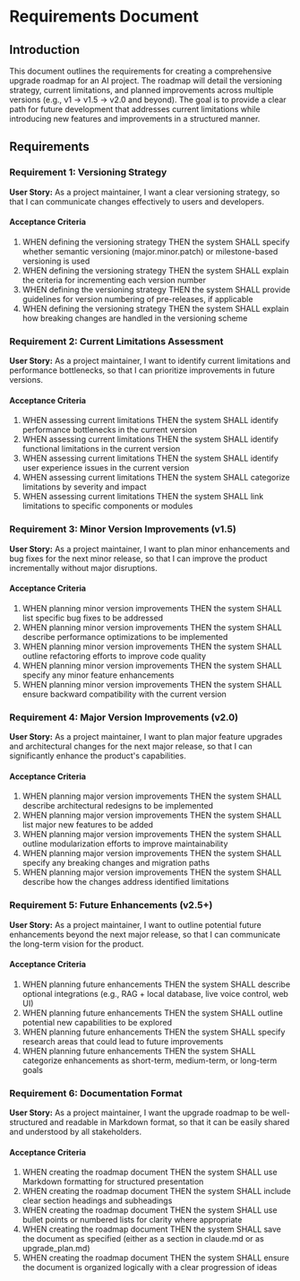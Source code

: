 # Requirements Document

## Introduction

This document outlines the requirements for creating a comprehensive upgrade roadmap for an AI project. The roadmap will detail the versioning strategy, current limitations, and planned improvements across multiple versions (e.g., v1 → v1.5 → v2.0 and beyond). The goal is to provide a clear path for future development that addresses current limitations while introducing new features and improvements in a structured manner.

## Requirements

### Requirement 1: Versioning Strategy

**User Story:** As a project maintainer, I want a clear versioning strategy, so that I can communicate changes effectively to users and developers.

#### Acceptance Criteria

1. WHEN defining the versioning strategy THEN the system SHALL specify whether semantic versioning (major.minor.patch) or milestone-based versioning is used
2. WHEN defining the versioning strategy THEN the system SHALL explain the criteria for incrementing each version number
3. WHEN defining the versioning strategy THEN the system SHALL provide guidelines for version numbering of pre-releases, if applicable
4. WHEN defining the versioning strategy THEN the system SHALL explain how breaking changes are handled in the versioning scheme

### Requirement 2: Current Limitations Assessment

**User Story:** As a project maintainer, I want to identify current limitations and performance bottlenecks, so that I can prioritize improvements in future versions.

#### Acceptance Criteria

1. WHEN assessing current limitations THEN the system SHALL identify performance bottlenecks in the current version
2. WHEN assessing current limitations THEN the system SHALL identify functional limitations in the current version
3. WHEN assessing current limitations THEN the system SHALL identify user experience issues in the current version
4. WHEN assessing current limitations THEN the system SHALL categorize limitations by severity and impact
5. WHEN assessing current limitations THEN the system SHALL link limitations to specific components or modules

### Requirement 3: Minor Version Improvements (v1.5)

**User Story:** As a project maintainer, I want to plan minor enhancements and bug fixes for the next minor release, so that I can improve the product incrementally without major disruptions.

#### Acceptance Criteria

1. WHEN planning minor version improvements THEN the system SHALL list specific bug fixes to be addressed
2. WHEN planning minor version improvements THEN the system SHALL describe performance optimizations to be implemented
3. WHEN planning minor version improvements THEN the system SHALL outline refactoring efforts to improve code quality
4. WHEN planning minor version improvements THEN the system SHALL specify any minor feature enhancements
5. WHEN planning minor version improvements THEN the system SHALL ensure backward compatibility with the current version

### Requirement 4: Major Version Improvements (v2.0)

**User Story:** As a project maintainer, I want to plan major feature upgrades and architectural changes for the next major release, so that I can significantly enhance the product's capabilities.

#### Acceptance Criteria

1. WHEN planning major version improvements THEN the system SHALL describe architectural redesigns to be implemented
2. WHEN planning major version improvements THEN the system SHALL list major new features to be added
3. WHEN planning major version improvements THEN the system SHALL outline modularization efforts to improve maintainability
4. WHEN planning major version improvements THEN the system SHALL specify any breaking changes and migration paths
5. WHEN planning major version improvements THEN the system SHALL describe how the changes address identified limitations

### Requirement 5: Future Enhancements (v2.5+)

**User Story:** As a project maintainer, I want to outline potential future enhancements beyond the next major release, so that I can communicate the long-term vision for the product.

#### Acceptance Criteria

1. WHEN planning future enhancements THEN the system SHALL describe optional integrations (e.g., RAG + local database, live voice control, web UI)
2. WHEN planning future enhancements THEN the system SHALL outline potential new capabilities to be explored
3. WHEN planning future enhancements THEN the system SHALL specify research areas that could lead to future improvements
4. WHEN planning future enhancements THEN the system SHALL categorize enhancements as short-term, medium-term, or long-term goals

### Requirement 6: Documentation Format

**User Story:** As a project maintainer, I want the upgrade roadmap to be well-structured and readable in Markdown format, so that it can be easily shared and understood by all stakeholders.

#### Acceptance Criteria

1. WHEN creating the roadmap document THEN the system SHALL use Markdown formatting for structured presentation
2. WHEN creating the roadmap document THEN the system SHALL include clear section headings and subheadings
3. WHEN creating the roadmap document THEN the system SHALL use bullet points or numbered lists for clarity where appropriate
4. WHEN creating the roadmap document THEN the system SHALL save the document as specified (either as a section in claude.md or as upgrade_plan.md)
5. WHEN creating the roadmap document THEN the system SHALL ensure the document is organized logically with a clear progression of ideas